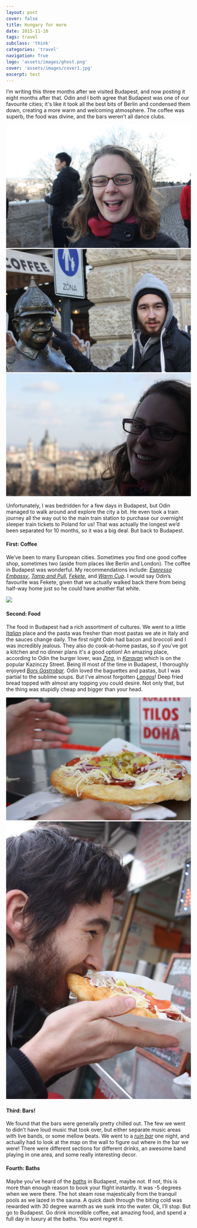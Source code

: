 ```yaml
---
layout: post
cover: false
title: Hungary for more
date: 2015-11-10
tags: travel
subclass: 'think'
categories: 'travel'
navigation: True
logo: 'assets/images/ghost.png'
cover: 'assets/images/cover1.jpg'
excerpt: test
---
```


I’m writing this three months after we visited Budapest, and now posting it eight months after that.
Odin and I both agree that Budapest was one of our favourite cities; it's like it took all the best bits of Berlin and condensed them down, creating a more warm and welcoming atmosphere. The coffee was superb, the food was divine, and the bars weren’t all dance clubs.

<div class="grid-images" data-masonry-options='{ "itemSelector": ".grid-item", "coloumnWidth": 200}'>
    <div class="grid-item-3"><img class="post-image" src="/images/budapest/ellie-happy.jpg"></div>
    <div class="grid-item-3"><img class="post-image" src="/images/budapest/odin-moustache.jpg"></div>
    <div class="grid-item-3"><img class="post-image" src="/images/budapest/ellie-view.jpg"></div>
</div>

Unfortunately, I was bedridden for a few days in Budapest,
but Odin managed to walk around and explore the city a bit.
He even took a train journey all the way out to the main train station to purchase our overnight sleeper train tickets to Poland for us!
That was actually the longest we’d been separated for 10 months, so it was a big deal. But back to Budapest.


#### First: Coffee

We’ve been to many European cities. Sometimes you find one good coffee shop, sometimes two (aside from places like Berlin and London). The coffee in Budapest was wonderful. My recommendations include: _[Espresso Embassy]_, _[Tamp and Pull]_, _[Fekete]_, and _[Warm Cup]_. I would say Odin’s favourite was Fekete, given that we actually walked back there from being half-way home just so he could have another flat white. 

<div class="grid js-masonry" data-masonry-options='{ "itemSelector": ".grid-item", "coloumnWidth": 200}'>
  <div class="grid-item-1"><img class="post-image" src="/images/test.jpg"></div>
</div>

#### Second: Food

The food in Budapest had a rich assortment of cultures. We went to a little _[Italian]_ place and the pasta was fresher than most pastas we ate in Italy and the sauces change daily. The first night Odin had bacon and broccoli and I was incredibly jealous. They also do cook-at-home pastas, so if you've got a kitchen and no dinner plans it's a good option!
An amazing place, according to Odin the burger lover, was _[Zing]_, in _[Karavan]_ which is on the popular Kazinczy Street.
Being ill most of the time in Budapest, I thoroughly enjoyed _[Bors Gastrobar]_. Odin loved the baguettes and pastas, but I was partial to the sublime soups. But I’ve almost forgotten _[Langos]_! Deep fried bread topped with almost any topping you could desire. Not only that, but the thing was stupidly cheap and bigger than your head.

<div class="grid-images" data-masonry-options='{ "itemSelector": ".grid-item", "coloumnWidth": 200}'>
  <div class="grid-item-2"><img class="post-image" src="/images/budapest/langos.jpg"></div>
  <div class="grid-item-2"><img class="post-image" src="/images/budapest/odin-langos.jpg"></div>
</div>

#### Third: Bars!

We found that the bars were generally pretty chilled out. The few we went to didn’t have loud music that took over, but either separate music areas with live bands, or some mellow beats. We went to a _[ruin bar]_ one night, and actually had to look at the map on the wall to figure out where in the bar we were! There were different sections for different drinks, an awesome band playing in one area, and some really interesting decor.

#### Fourth: Baths

Maybe you’ve heard of the _[baths]_ in Budapest, maybe not. If not, this is more than enough reason to book your flight instantly. It was -5 degrees when we were there. The hot steam rose majestically from the tranquil pools as we lazed in the sauna. A quick dash through the biting cold was rewarded with 30 degree warmth as we sunk into the water. Ok, I’ll stop. But go to Budapest. Go drink incredible coffee, eat amazing food, and spend a full day in luxury at the baths. You wont regret it.

[Espresso Embassy]: http://espressoembassy.hu/
[Tamp and Pull]: http://tamppull.hu
[Fekete]: http://feketekv.hu
[Warm Cup]: https://www.facebook.com/thepopupcoffeebudapest/
[Italian]: https://www.facebook.com/2spaghibudapest/
[Zing]: https://hu-hu.facebook.com/zingburger
[Karavan]: http://www.streetfoodkaravan.hu
[Bors Gastrobar]: https://www.facebook.com/BorsGasztroBar/
[Langos]: https://en.wikipedia.org/wiki/Lángos
[ruin bar]: http://www.szimpla.hu/news/szimpla-budapest
[baths]: http://www.bathsbudapest.com
